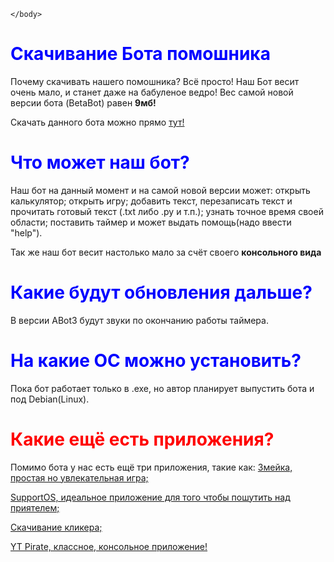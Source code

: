 <html>
    <head>
        <meta charset="UFT-8">
        <title>ABot скачивание</title>
    </head>
    <body>

    </body>
</html>

<h1 style="color: blue;">Скачивание Бота помошника</h1>


Почему скачивать нашего помошника? Всё просто! Наш Бот весит очень мало, и станет даже на бабуленое ведро! Вес самой новой версии бота (BetaBot) равен <strong>9мб!</strong> 

Скачать данного бота можно прямо <a href="https://files.dp.ua/ru/VevA5zm3x" target="_blank">тут!</a>

<h1 style="color: blue">Что может наш бот?</h1>

Наш бот на данный момент и на самой новой версии может: открыть калькулятор; открыть игру; добавить текст, перезаписать текст и прочитать готовый текст (.txt либо .py и т.п.); узнать точное время своей области; поставить таймер и может выдать помощь(надо ввести "help").

Так же наш бот весит настолько мало за счёт своего <strong>консольного вида</strong>
<img scr="SBot.png">

<h1 style="color: blue">Какие будут обновления дальше?</h1>

В версии ABot3 будут звуки по окончанию работы таймера.<strong></strong> 

<h1 style="color: blue">На какие ОС можно установить?</h1>

Пока бот работает только в .exe, но автор планирует выпустить бота и под Debian(Linux). 

<h1 style="color: red">Какие ещё есть приложения?</h1>

Помимо бота у нас есть ещё три приложения, такие как:
<a href="https://drive.google.com/file/d/1Fn4x6Ff_q0xkeiYYLVWZ_1HrSutGuYkT/view?usp=sharing" target="_blank" target="_blank">Змейка, простая но увлекательная игра;</a>

<a href="https://drive.google.com/file/d/1BR0eKGRuVEYQv48hWl4Dnz-9HsOc-voo/view" target="_blank" target="_blank">SupportOS, идеальное приложение для того чтобы пошутить над приятелем; </a>

<a href="https://drive.google.com/file/d/1_6o3TNvrDc5JAarT1lslg5JIKrDgi0W8/view?usp=sharing" target="_blank" target="_blank"> Скачивание кликера; </a>

<a href="https://drive.google.com/file/d/1Zgs-s4NZ6odf6v1_w8KNaiSQ1dXaGQAp/view?usp=sharing" target="_blank"
target="_blank"> YT Pirate, классное, консольное приложение! <a/>  
